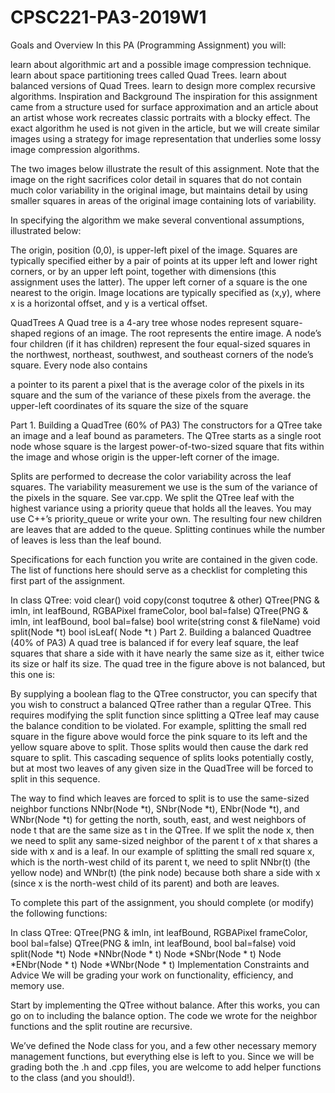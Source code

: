 # CPSC221-PA3-2019W1
Goals and Overview
In this PA (Programming Assignment) you will:

learn about algorithmic art and a possible image compression technique.
learn about space partitioning trees called Quad Trees.
learn about balanced versions of Quad Trees.
learn to design more complex recursive algorithms.
Inspiration and Background
The inspiration for this assignment came from a structure used for surface approximation and an article about an artist whose work recreates classic portraits with a blocky effect. The exact algorithm he used is not given in the article, but we will create similar images using a strategy for image representation that underlies some lossy image compression algorithms.

The two images below illustrate the result of this assignment. Note that the image on the right sacrifices color detail in squares that do not contain much color variability in the original image, but maintains detail by using smaller squares in areas of the original image containing lots of variability.



In specifying the algorithm we make several conventional assumptions, illustrated below:

The origin, position (0,0), is upper-left pixel of the image.
Squares are typically specified either by a pair of points at its upper left and lower right corners, or by an upper left point, together with dimensions (this assignment uses the latter).
The upper left corner of a square is the one nearest to the origin.
Image locations are typically specified as (x,y), where x is a horizontal offset, and y is a vertical offset.

QuadTrees
A Quad tree is a 4-ary tree whose nodes represent square-shaped regions of an image. The root represents the entire image. A node’s four children (if it has children) represent the four equal-sized squares in the northwest, northeast, southwest, and southeast corners of the node’s square. Every node also contains

a pointer to its parent
a pixel that is the average color of the pixels in its square and the sum of the variance of these pixels from the average.
the upper-left coordinates of its square
the size of the square

Part 1. Building a QuadTree (60% of PA3)
The constructors for a QTree take an image and a leaf bound as parameters. The QTree starts as a single root node whose square is the largest power-of-two-sized square that fits within the image and whose origin is the upper-left corner of the image.

Splits are performed to decrease the color variability across the leaf squares. The variability measurement we use is the sum of the variance of the pixels in the square. See var.cpp. We split the QTree leaf with the highest variance using a priority queue that holds all the leaves. You may use C++’s priority_queue or write your own. The resulting four new children are leaves that are added to the queue. Splitting continues while the number of leaves is less than the leaf bound.

Specifications for each function you write are contained in the given code. The list of functions here should serve as a checklist for completing this first part of the assignment.

In class QTree:
void clear()
void copy(const toqutree & other)
QTree(PNG & imIn, int leafBound, RGBAPixel frameColor, bool bal=false)
QTree(PNG & imIn, int leafBound, bool bal=false)
bool write(string const & fileName)
void split(Node *t)
bool isLeaf( Node *t )
Part 2. Building a balanced Quadtree (40% of PA3)
A quad tree is balanced if for every leaf square, the leaf squares that share a side with it have nearly the same size as it, either twice its size or half its size. The quad tree in the figure above is not balanced, but this one is:


By supplying a boolean flag to the QTree constructor, you can specify that you wish to construct a balanced QTree rather than a regular QTree. This requires modifying the split function since splitting a QTree leaf may cause the balance condition to be violated. For example, splitting the small red square in the figure above would force the pink square to its left and the yellow square above to split. Those splits would then cause the dark red square to split. This cascading sequence of splits looks potentially costly, but at most two leaves of any given size in the QuadTree will be forced to split in this sequence.

The way to find which leaves are forced to split is to use the same-sized neighbor functions NNbr(Node *t), SNbr(Node *t), ENbr(Node *t), and WNbr(Node *t) for getting the north, south, east, and west neighbors of node t that are the same size as t in the QTree. If we split the node x, then we need to split any same-sized neighbor of the parent t of x that shares a side with x and is a leaf. In our example of splitting the small red square x, which is the north-west child of its parent t, we need to split NNbr(t) (the yellow node) and WNbr(t) (the pink node) because both share a side with x (since x is the north-west child of its parent) and both are leaves.

To complete this part of the assignment, you should complete (or modify) the following functions:

In class QTree:
QTree(PNG & imIn, int leafBound, RGBAPixel frameColor, bool bal=false)
QTree(PNG & imIn, int leafBound, bool bal=false)
void split(Node *t)
Node *NNbr(Node * t)
Node *SNbr(Node * t)
Node *ENbr(Node * t)
Node *WNbr(Node * t)
Implementation Constraints and Advice
We will be grading your work on functionality, efficiency, and memory use.

Start by implementing the QTree without balance. After this works, you can go on to including the balance option. The code we wrote for the neighbor functions and the split routine are recursive.

We’ve defined the Node class for you, and a few other necessary memory management functions, but everything else is left to you. Since we will be grading both the .h and .cpp files, you are welcome to add helper functions to the class (and you should!).
